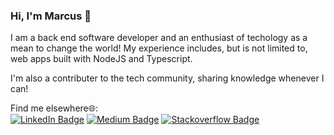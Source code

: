 ### Hi, I'm Marcus 👋

I am a back end software developer and an enthusiast of techology as a mean to change the world! My experience includes, but is not limited to, web apps built with NodeJS and Typescript.

I'm also a contributer to the tech community, sharing knowledge whenever I can!

Find me elsewhere🌐:<br/>
[![LinkedIn Badge](https://img.shields.io/badge/linkedin--CAE4F1?style=for-the-badge&logo=linkedin&logoColor=white)](https://www.linkedin.com/in/marcus-castanho/)
[![Medium Badge](https://img.shields.io/badge/medium--CAE4F1?style=for-the-badge&logo=medium)](https://medium.com/@marcus-castanho)
[![Stackoverflow Badge](https://img.shields.io/badge/stackoverflow--CAE4F1?style=for-the-badge&logo=stackoverflow)](https://stackoverflow.com/users/14689203/marcus-castanho)
